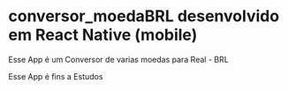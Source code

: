 # conversor_moedaBRL desenvolvido em React Native (mobile)

Esse App é um Conversor de varias moedas para Real - BRL

Esse App é fins a Estudos
